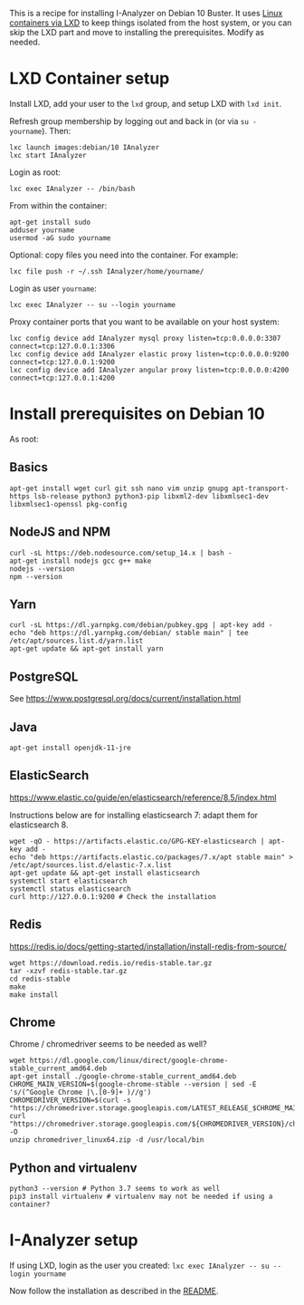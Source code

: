 This is a recipe for installing I-Analyzer on Debian 10 Buster. It uses [Linux containers via LXD](https://linuxcontainers.org/lxd/getting-started-cli/) to keep things isolated from the host system, or you can skip the LXD part and move to installing the prerequisites. Modify as needed.

# LXD Container setup

Install LXD, add your user to the `lxd` group, and setup LXD with `lxd init`.

Refresh group membership by logging out and back in (or via `su - yourname`). Then:

    lxc launch images:debian/10 IAnalyzer
    lxc start IAnalyzer

Login as root:

`lxc exec IAnalyzer -- /bin/bash`

From within the container:

    apt-get install sudo
    adduser yourname
    usermod -aG sudo yourname

Optional: copy files you need into the container. For example:

`lxc file push -r ~/.ssh IAnalyzer/home/yourname/`

Login as user `yourname`:

`lxc exec IAnalyzer -- su --login yourname`

Proxy container ports that you want to be available on your host system:

    lxc config device add IAnalyzer mysql proxy listen=tcp:0.0.0.0:3307 connect=tcp:127.0.0.1:3306
    lxc config device add IAnalyzer elastic proxy listen=tcp:0.0.0.0:9200 connect=tcp:127.0.0.1:9200
    lxc config device add IAnalyzer angular proxy listen=tcp:0.0.0.0:4200 connect=tcp:127.0.0.1:4200


# Install prerequisites on Debian 10

As root:

## Basics

`apt-get install wget curl git ssh nano vim unzip gnupg apt-transport-https lsb-release python3 python3-pip libxml2-dev libxmlsec1-dev libxmlsec1-openssl pkg-config`

## NodeJS and NPM

    curl -sL https://deb.nodesource.com/setup_14.x | bash -
    apt-get install nodejs gcc g++ make
    nodejs --version
    npm --version

## Yarn

    curl -sL https://dl.yarnpkg.com/debian/pubkey.gpg | apt-key add -
    echo "deb https://dl.yarnpkg.com/debian/ stable main" | tee /etc/apt/sources.list.d/yarn.list
    apt-get update && apt-get install yarn

## PostgreSQL

See https://www.postgresql.org/docs/current/installation.html

## Java

`apt-get install openjdk-11-jre`


## ElasticSearch

https://www.elastic.co/guide/en/elasticsearch/reference/8.5/index.html

Instructions below are for installing elasticsearch 7: adapt them for elasticsearch 8.

    wget -qO - https://artifacts.elastic.co/GPG-KEY-elasticsearch | apt-key add -
    echo "deb https://artifacts.elastic.co/packages/7.x/apt stable main" > /etc/apt/sources.list.d/elastic-7.x.list
    apt-get update && apt-get install elasticsearch
    systemctl start elasticsearch
    systemctl status elasticsearch
    curl http://127.0.0.1:9200 # Check the installation


## Redis

https://redis.io/docs/getting-started/installation/install-redis-from-source/

    wget https://download.redis.io/redis-stable.tar.gz
    tar -xzvf redis-stable.tar.gz
    cd redis-stable
    make
    make install


## Chrome

Chrome / chromedriver seems to be needed as well?

    wget https://dl.google.com/linux/direct/google-chrome-stable_current_amd64.deb
    apt-get install ./google-chrome-stable_current_amd64.deb
    CHROME_MAIN_VERSION=$(google-chrome-stable --version | sed -E 's/(^Google Chrome |\.[0-9]+ )//g')
    CHROMEDRIVER_VERSION=$(curl -s "https://chromedriver.storage.googleapis.com/LATEST_RELEASE_$CHROME_MAIN_VERSION")
    curl "https://chromedriver.storage.googleapis.com/${CHROMEDRIVER_VERSION}/chromedriver_linux64.zip" -O
    unzip chromedriver_linux64.zip -d /usr/local/bin


## Python and virtualenv

    python3 --version # Python 3.7 seems to work as well
    pip3 install virtualenv # virtualenv may not be needed if using a container?


# I-Analyzer setup

If using LXD, login as the user you created: `lxc exec IAnalyzer -- su --login yourname`

Now follow the installation as described in the [README](https://github.com/UUDigitalHumanitieslab/I-analyzer/blob/develop/README.md).
